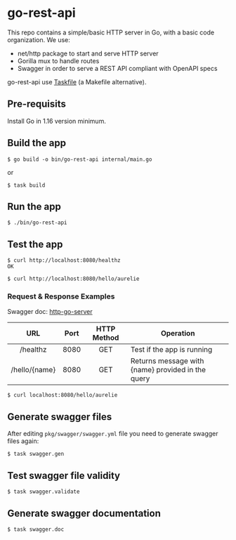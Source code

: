 # go-rest-api

This repo contains a simple/basic HTTP server in Go, with a basic code organization.
We use:
* net/http package to start and serve HTTP server
* Gorilla mux to handle routes
* Swagger in order to serve a REST API compliant with OpenAPI specs

go-rest-api use [Taskfile](https://dev.to/stack-labs/introduction-to-taskfile-a-makefile-alternative-h92) (a Makefile alternative). 

## Pre-requisits

Install Go in 1.16 version minimum.

## Build the app

`$ go build -o bin/go-rest-api internal/main.go`

or

`$ task build`

## Run the app

`$ ./bin/go-rest-api`

## Test the app

```
$ curl http://localhost:8080/healthz
OK

$ curl http://localhost:8080/hello/aurelie

```

### Request & Response Examples

Swagger doc: [http-go-server](https://github.com/scraly/learning-by-examples/go-rest-api/doc/index.html)

|                 URL					 | Port | HTTP Method			       | Operation														    |
|:-------------------------:|:--------:|:-----------------------:|------------------------------------------------------------------------|
| /healthz							 | 8080 | GET       |  Test if the app is running							    |
| /hello/{name}							 | 8080 | GET       |  Returns message with {name} provided in the query							    |						    |


`$ curl localhost:8080/hello/aurelie`

## Generate swagger files

After editing `pkg/swagger/swagger.yml` file you need to generate swagger files again:

`$ task swagger.gen`

## Test swagger file validity

`$ task swagger.validate`

## Generate swagger documentation

`$ task swagger.doc`